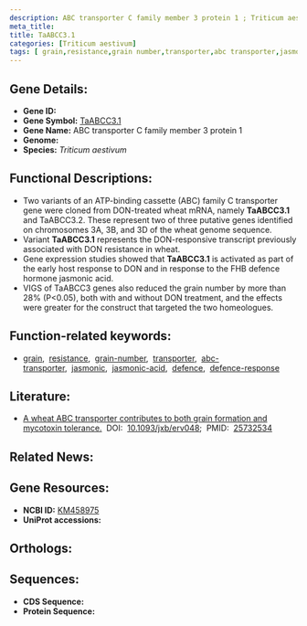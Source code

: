 ```yaml
---
description: ABC transporter C family member 3 protein 1 ; Triticum aestivum
meta_title:
title: TaABCC3.1
categories: [Triticum aestivum]
tags: [ grain,resistance,grain number,transporter,abc transporter,jasmonic,jasmonic acid,defence,defence response ]
---
```


## Gene Details:
- **Gene ID:** []()
- **Gene Symbol:** <u>TaABCC3.1</u>
- **Gene Name:** ABC transporter C family member 3 protein 1
- **Genome:** []()
- **Species:** *Triticum aestivum*

## Functional Descriptions:
   - Two variants of an ATP-binding cassette (ABC) family C transporter gene were cloned from DON-treated wheat mRNA, namely **TaABCC3.1** and TaABCC3.2. These represent two of three putative genes identified on chromosomes 3A, 3B, and 3D of the wheat genome sequence.
   - Variant **TaABCC3.1** represents the DON-responsive transcript previously associated with DON resistance in wheat.
   - Gene expression studies showed that **TaABCC3.1** is activated as part of the early host response to DON and in response to the FHB defence hormone jasmonic acid.
   - VIGS of TaABCC3 genes also reduced the grain number by more than 28% (P<0.05), both with and without DON treatment, and the effects were greater for the construct that targeted the two homeologues.

## Function-related keywords:
   - [grain](/tags/grain/),&nbsp;&nbsp;[resistance](/tags/resistance/),&nbsp;&nbsp;[grain-number](/tags/grain-number/),&nbsp;&nbsp;[transporter](/tags/transporter/),&nbsp;&nbsp;[abc-transporter](/tags/abc-transporter/),&nbsp;&nbsp;[jasmonic](/tags/jasmonic/),&nbsp;&nbsp;[jasmonic-acid](/tags/jasmonic-acid/),&nbsp;&nbsp;[defence](/tags/defence/),&nbsp;&nbsp;[defence-response](/tags/defence-response/)

## Literature:
   - [A wheat ABC transporter contributes to both grain formation and mycotoxin tolerance.](https://doi.org/10.1093/jxb/erv048)&nbsp;&nbsp;DOI:&nbsp;&nbsp;[10.1093/jxb/erv048](https://doi.org/10.1093/jxb/erv048);&nbsp;&nbsp;PMID:&nbsp;&nbsp;[25732534](https://pubmed.ncbi.nlm.nih.gov/25732534/)

## Related News:

## Gene Resources:
- **NCBI ID:**  [KM458975](https://www.ncbi.nlm.nih.gov/gene/?term=KM458975)
- **UniProt accessions:**  [](https://www.uniprot.org/uniprotkb//entry)

## Orthologs:

## Sequences:
- **CDS Sequence:**
- **Protein Sequence:**
